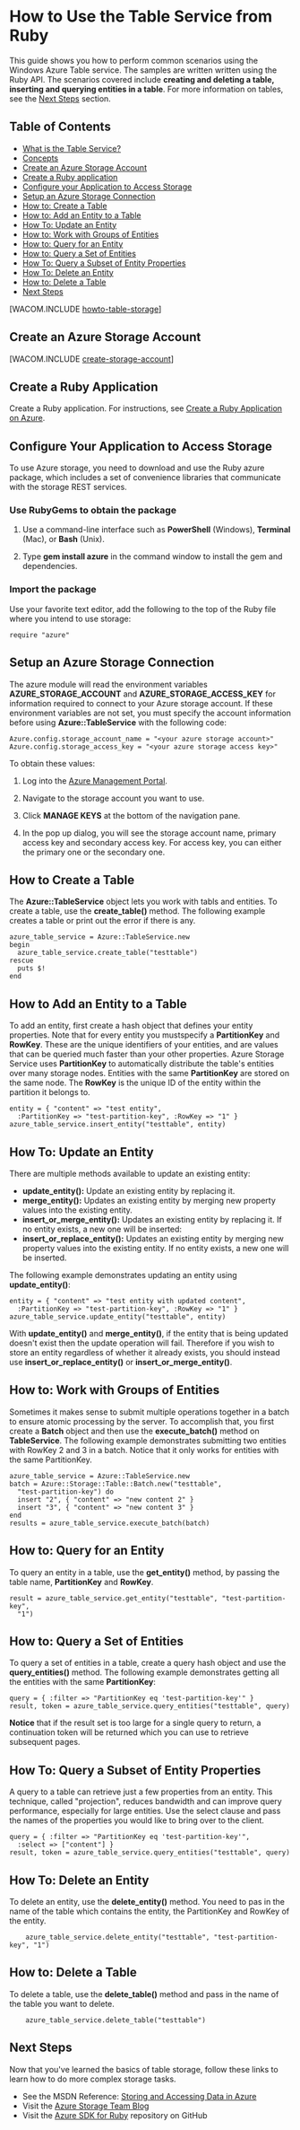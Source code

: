 <properties urlDisplayName="Table Service" pageTitle="How to use table storage (Ruby) | Microsoft Azure" metaKeywords="Azure table storage service, Azure table service Ruby, table storage Ruby" description="Learn how to use the table storage service in Azure. Code samples are written using the Ruby API." metaCanonical="" services="storage" documentationCenter="Ruby" title="How to Use the Table Service from Ruby" authors="mwasson" solutions="" manager="wpickett" editor="" />

<tags ms.service="storage" ms.workload="storage" ms.tgt_pltfrm="na" ms.devlang="ruby" ms.topic="article" ms.date="01/01/1900" ms.author="mwasson" />





# How to Use the Table Service from Ruby

This guide shows you how to perform common scenarios using the Windows
Azure Table service. The samples are written written using the
Ruby API. The scenarios covered include **creating and deleting a
table, inserting and querying entities in a table**. For more
information on tables, see the [Next Steps](#next-steps) section.

## Table of Contents

* [What is the Table Service?](#what-is)
* [Concepts](#concepts)
* [Create an Azure Storage Account](#create-a-windows-azure-storage-account)
* [Create a Ruby application](#create-a-ruby-application)
* [Configure your Application to Access Storage](#configure-your-application-to-access-storage)
* [Setup an Azure Storage Connection](#setup-a-windows-azure-storage-connection)
* [How to: Create a Table](#how-to-create-a-table)
* [How to: Add an Entity to a Table](#how-to-add-an-entity-to-a-table)
* [How To: Update an Entity](#how-to-update-an-entity)
* [How to: Work with Groups of Entities](#how-to-work-with-groups-of-entities)
* [How to: Query for an Entity](#how-to-query-for-an-entity)
* [How to: Query a Set of Entities](#how-to-query-a-set-of-entities)
* [How To: Query a Subset of Entity Properties](#how-to-query-a-subset-of-entity-properties)
* [How To: Delete an Entity](#how-to-delete-an-entity)
* [How to: Delete a Table](#how-to-delete-a-table)
* [Next Steps](#next-steps)

[WACOM.INCLUDE [howto-table-storage](../includes/howto-table-storage.md)]

## <a id="create-a-windows-azure-storage-account"></a>Create an Azure Storage Account

[WACOM.INCLUDE [create-storage-account](../includes/create-storage-account.md)]

## <a id="create-a-ruby-application"></a>Create a Ruby Application

Create a Ruby application. For instructions, 
see [Create a Ruby Application on Azure](/en-us/develop/ruby/tutorials/web-app-with-linux-vm/).

## <a id="configure-your-application-to-access-storage"></a>Configure Your Application to Access Storage

To use Azure storage, you need to download and use the Ruby azure package, 
which includes a set of convenience libraries that communicate with the storage REST services.

### Use RubyGems to obtain the package

1. Use a command-line interface such as **PowerShell** (Windows), **Terminal** (Mac), or **Bash** (Unix).

2. Type **gem install azure** in the command window to install the gem and dependencies.

### Import the package

Use your favorite text editor, add the following to the top of the Ruby file where you intend to use storage:

	require "azure"

## <a id="setup-a-windows-azure-storage-connection"></a>Setup an Azure Storage Connection

The azure module will read the environment variables **AZURE\_STORAGE\_ACCOUNT** and **AZURE\_STORAGE\_ACCESS\_KEY** 
for information required to connect to your Azure storage account. If these environment variables are not set, you must specify the account information before using **Azure::TableService** with the following code:

	Azure.config.storage_account_name = "<your azure storage account>"
	Azure.config.storage_access_key = "<your azure storage access key>"

To obtain these values:

1. Log into the [Azure Management Portal](https://manage.windowsazure.com/).

2. Navigate to the storage account you want to use.

3. Click **MANAGE KEYS** at the bottom of the navigation pane.

4. In the pop up dialog, you will see the storage account name, primary access key and secondary access key. For access key, you can either the primary one or the secondary one.

## <a id="how-to-create-a-table"></a>How to Create a Table

The **Azure::TableService** object lets you work with tabls and entities. To create a table, use the **create\_table()** method. The following example creates a table or print out the error if there is any.

	azure_table_service = Azure::TableService.new
	begin
	  azure_table_service.create_table("testtable")
	rescue
	  puts $!
	end

## <a id="how-to-add-an-entity-to-a-table"></a>How to Add an Entity to a Table

To add an entity, first create a hash object that defines your entity properties. Note that for every entity you mustspecify a **PartitionKey** and **RowKey**. These are the unique identifiers of your entities, and are values that can be queried much faster than your other properties. Azure Storage Service uses **PartitionKey** to automatically distribute the table's entities over many storage nodes. Entities with the same **PartitionKey** are stored on the same node. The **RowKey** is the unique ID of the entity within the partition it belongs to. 

	entity = { "content" => "test entity", 
	  :PartitionKey => "test-partition-key", :RowKey => "1" }
	azure_table_service.insert_entity("testtable", entity)

## <a id="how-to-update-an-entity"></a>How To: Update an Entity

There are multiple methods available to update an existing entity:

* **update\_entity():** Update an existing entity by replacing it.
* **merge\_entity():** Updates an existing entity by merging new property values into the existing entity.
* **insert\_or\_merge\_entity():** Updates an existing entity by replacing it. If no entity exists, a new one will be inserted:
* **insert\_or\_replace\_entity():** Updates an existing entity by merging new property values into the existing entity. If no entity exists, a new one will be inserted.

The following example demonstrates updating an entity using **update\_entity()**:

	entity = { "content" => "test entity with updated content", 
	  :PartitionKey => "test-partition-key", :RowKey => "1" }
	azure_table_service.update_entity("testtable", entity)

With **update\_entity()** and **merge\_entity()**, if the entity that is being updated doesn't exist then the update operation will fail. Therefore if you wish to store an entity regardless of whether it already exists, you should instead use **insert\_or\_replace\_entity()** or **insert\_or\_merge\_entity()**.

## <a id="how-to-work-with-groups-of-entities"></a>How to: Work with Groups of Entities

Sometimes it makes sense to submit multiple operations together in a batch to ensure atomic processing by the server. To accomplish that, you first create a **Batch** object and then use the **execute\_batch()** method on **TableService**. The following example demonstrates submitting two entities with RowKey 2 and 3 in a batch. Notice that it only works for entities with the same PartitionKey.

	azure_table_service = Azure::TableService.new
	batch = Azure::Storage::Table::Batch.new("testtable", 
	  "test-partition-key") do
	  insert "2", { "content" => "new content 2" }
	  insert "3", { "content" => "new content 3" }
	end
	results = azure_table_service.execute_batch(batch)

## <a id="how-to-query-for-an-entity"></a>How to: Query for an Entity

To query an entity in a table, use the **get\_entity()** method, by passing the table name, **PartitionKey** and **RowKey**.

	result = azure_table_service.get_entity("testtable", "test-partition-key", 
	  "1")

## <a id="how-to-query-a-set-of-entities"></a>How to: Query a Set of Entities

To query a set of entities in a table, create a query hash object and use the **query\_entities()** method. The following example demonstrates getting all the entities with the same **PartitionKey**:

	query = { :filter => "PartitionKey eq 'test-partition-key'" }
	result, token = azure_table_service.query_entities("testtable", query)

**Notice** that if the result set is too large for a single query to return, a continuation token will be returned which you can use to retrieve subsequent pages.

## <a id="how-to-query-a-subset-of-entity-properties"></a>How To: Query a Subset of Entity Properties

A query to a table can retrieve just a few properties from an entity. This technique, called "projection", reduces bandwidth and can improve query performance, especially for large entities. Use the select clause and pass the names of the properties you would like to bring over to the client.

	query = { :filter => "PartitionKey eq 'test-partition-key'", 
	  :select => ["content"] }
	result, token = azure_table_service.query_entities("testtable", query)

## <a id="how-to-delete-an-entity"></a>How To: Delete an Entity

To delete an entity, use the **delete\_entity()** method. You need to pas in the name of the table which contains the entity, the PartitionKey and RowKey of the entity.

		azure_table_service.delete_entity("testtable", "test-partition-key", "1")

## <a id="how-to-delete-a-table"></a>How to: Delete a Table

To delete a table, use the **delete\_table()** method and pass in the name of the table you want to delete.

		azure_table_service.delete_table("testtable")

## <a id="next-steps"></a>Next Steps

Now that you've learned the basics of table storage, follow these links to learn how to do more complex storage tasks.

* See the MSDN Reference: [Storing and Accessing Data in Azure](http://msdn.microsoft.com/en-us/library/windowsazure/gg433040.aspx)
* Visit the [Azure Storage Team Blog](http://blogs.msdn.com/b/windowsazurestorage/)
* Visit the [Azure SDK for Ruby](http://github.com/WindowsAzure/azure-sdk-for-ruby) repository on GitHub
